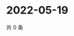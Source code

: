 # 2022-05-19

共 0 条

<!-- BEGIN WEIBO -->
<!-- 最后更新时间 Thu May 19 2022 20:09:14 GMT+0800 (China Standard Time) -->

<!-- END WEIBO -->
